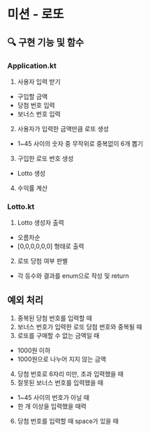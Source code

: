 # 미션 - 로또

## 🔍 구현 기능 및 함수
### Application.kt
1. 사용자 입력 받기
- 구입할 금액
- 당첨 번호 입력
- 보너스 번호 입력
2. 사용자가 입력한 금액만큼 로또 생성
- 1~45 사이의 숫자 중 무작위로 중복없이 6개 뽑기
3. 구입한 로또 번호 생성
- Lotto 생성
4. 수익률 계산

### Lotto.kt
1. Lotto 생성자 출력
- 오름차순
- [0,0,0,0,0,0] 형태로 출력
2. 로또 당첨 여부 판별
- 각 등수와 결과를 enum으로 작성 및 return


## 예외 처리
1. 중복된 당첨 번호를 입력할 때
2. 보너스 번호가 입력한 로또 당첨 번호와 중복될 때
3. 로또를 구매할 수 없는 금액일 때
- 1000원 이하
- 1000원으로 나누어 지지 않는 금액
4. 당첨 번호로 6자리 미만, 초과 입력했을 때
5. 잘못된 보너스 번호를 입력했을 때
- 1~45 사이의 번호가 아닐 때
- 한 개 이상을 입력했을 때력
6. 당첨 번호를 입력할 때 space가 있을 때
